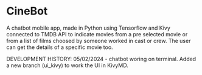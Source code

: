 # CineBot
A chatbot mobile app, made in Python using Tensorflow and Kivy connected to TMDB API to indicate movies from a pre selected movie or from a list of films choosed by someone worked in cast or crew. The user can get the details of a specific movie too.

DEVELOPMENT HISTORY:
05/02/2024 - chatbot woring on terminal. Added a new branch (ui_kivy) to work the UI in KivyMD.
